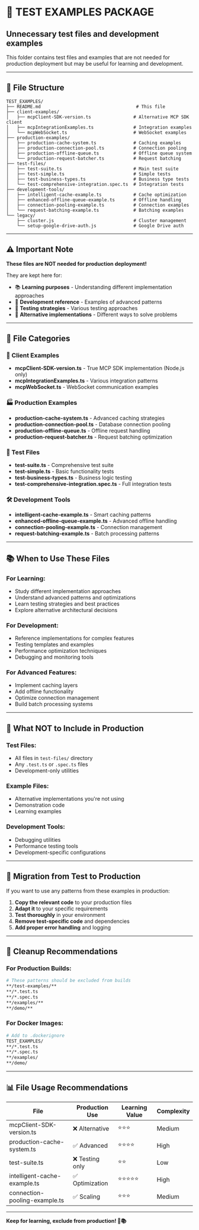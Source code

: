 # 🧪 **TEST EXAMPLES PACKAGE**
## Unnecessary test files and development examples

This folder contains test files and examples that are not needed for production deployment but may be useful for learning and development.

---

## 📁 **File Structure**

```
TEST_EXAMPLES/
├── README.md                                    # This file
├── client-examples/
│   ├── mcpClient-SDK-version.ts                # Alternative MCP SDK client
│   ├── mcpIntegrationExamples.ts               # Integration examples
│   └── mcpWebSocket.ts                         # WebSocket examples
├── production-examples/
│   ├── production-cache-system.ts              # Caching examples
│   ├── production-connection-pool.ts           # Connection pooling
│   ├── production-offline-queue.ts             # Offline queue system
│   └── production-request-batcher.ts           # Request batching
├── test-files/
│   ├── test-suite.ts                           # Main test suite
│   ├── test-simple.ts                          # Simple tests
│   ├── test-business-types.ts                  # Business type tests
│   └── test-comprehensive-integration.spec.ts  # Integration tests
├── development-tools/
│   ├── intelligent-cache-example.ts            # Cache optimization
│   ├── enhanced-offline-queue-example.ts       # Offline handling
│   ├── connection-pooling-example.ts           # Connection examples
│   └── request-batching-example.ts             # Batching examples
└── legacy/
    ├── cluster.js                              # Cluster management
    └── setup-google-drive-auth.js              # Google Drive auth
```

---

## ⚠️ **Important Note**

**These files are NOT needed for production deployment!**

They are kept here for:
- 📚 **Learning purposes** - Understanding different implementation approaches
- 🔬 **Development reference** - Examples of advanced patterns
- 🧪 **Testing strategies** - Various testing approaches
- 🔄 **Alternative implementations** - Different ways to solve problems

---

## 🎯 **File Categories**

### **🔗 Client Examples**
- **mcpClient-SDK-version.ts** - True MCP SDK implementation (Node.js only)
- **mcpIntegrationExamples.ts** - Various integration patterns
- **mcpWebSocket.ts** - WebSocket communication examples

### **🏭 Production Examples**
- **production-cache-system.ts** - Advanced caching strategies
- **production-connection-pool.ts** - Database connection pooling  
- **production-offline-queue.ts** - Offline request handling
- **production-request-batcher.ts** - Request batching optimization

### **🧪 Test Files**
- **test-suite.ts** - Comprehensive test suite
- **test-simple.ts** - Basic functionality tests
- **test-business-types.ts** - Business logic testing
- **test-comprehensive-integration.spec.ts** - Full integration tests

### **🛠️ Development Tools**
- **intelligent-cache-example.ts** - Smart caching patterns
- **enhanced-offline-queue-example.ts** - Advanced offline handling
- **connection-pooling-example.ts** - Connection management
- **request-batching-example.ts** - Batch processing patterns

---

## 📚 **When to Use These Files**

### **For Learning:**
- Study different implementation approaches
- Understand advanced patterns and optimizations
- Learn testing strategies and best practices
- Explore alternative architectural decisions

### **For Development:**
- Reference implementations for complex features
- Testing templates and examples
- Performance optimization techniques
- Debugging and monitoring tools

### **For Advanced Features:**
- Implement caching layers
- Add offline functionality  
- Optimize connection management
- Build batch processing systems

---

## 🚫 **What NOT to Include in Production**

### **Test Files:**
- All files in `test-files/` directory
- Any `.test.ts` or `.spec.ts` files
- Development-only utilities

### **Example Files:**
- Alternative implementations you're not using
- Demonstration code
- Learning examples

### **Development Tools:**
- Debugging utilities
- Performance testing tools
- Development-specific configurations

---

## 🔄 **Migration from Test to Production**

If you want to use any patterns from these examples in production:

1. **Copy the relevant code** to your production files
2. **Adapt it** to your specific requirements  
3. **Test thoroughly** in your environment
4. **Remove test-specific code** and dependencies
5. **Add proper error handling** and logging

---

## 🧹 **Cleanup Recommendations**

### **For Production Builds:**
```bash
# These patterns should be excluded from builds
**/test-examples/**
**/*.test.ts
**/*.spec.ts
**/examples/**
**/demo/**
```

### **For Docker Images:**
```dockerfile
# Add to .dockerignore
TEST_EXAMPLES/
**/*.test.ts
**/*.spec.ts
**/examples/
**/demo/
```

---

## 📊 **File Usage Recommendations**

| File | Production Use | Learning Value | Complexity |
|------|----------------|----------------|------------|
| mcpClient-SDK-version.ts | ❌ Alternative | ⭐⭐⭐ | Medium |
| production-cache-system.ts | ✅ Advanced | ⭐⭐⭐⭐ | High |
| test-suite.ts | ❌ Testing only | ⭐⭐ | Low |
| intelligent-cache-example.ts | ✅ Optimization | ⭐⭐⭐⭐⭐ | High |
| connection-pooling-example.ts | ✅ Scaling | ⭐⭐⭐ | Medium |

---

**Keep for learning, exclude from production! 🧪📚**